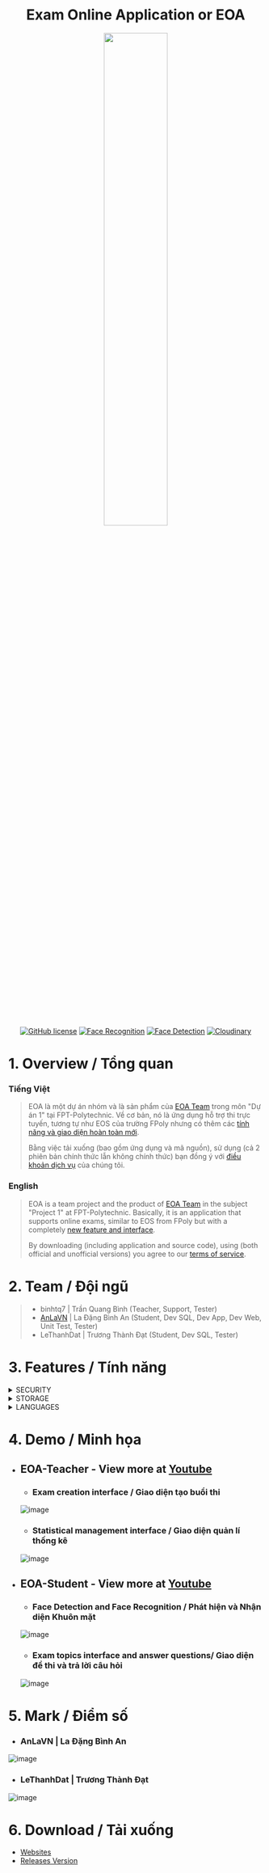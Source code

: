 <h1 align="center">Exam Online Application or EOA</h1>
<p align="center">
  <img src="https://user-images.githubusercontent.com/90229487/212711591-149ef8ba-8797-4619-92a0-3a6f49441d5e.png" width = "50%">
  <br><br>
  <a href="https://www.gnu.org/licenses/gpl-3.0.html"><img src="https://img.shields.io/badge/license-GPL%203.0%20license-green" alt="GitHub license"/></a>
  <a href="https://pypi.org/project/face-recognition/"><img src="https://img.shields.io/badge/Python-Face%20Recognition-blue" alt="Face Recognition"></a>
  <a href="https://opencv.org/releases/"><img src="https://img.shields.io/badge/OpenCV-Face%20Detection-brightgreen" alt="Face Detection"></a>
  <a href="https://cloudinary.com/"><img src="https://img.shields.io/badge/Cloud-Cloudinary-blue" alt="Cloudinary"></a>
</p>



# 1. Overview / Tổng quan
### Tiếng Việt
> EOA là một dự án nhóm và là sản phẩm của [EOA Team](#2-team--đội-ngũ) trong môn "Dự án 1" tại FPT-Polytechnic. Về cơ bản, nó là ứng dụng hỗ trợ thi trực tuyến, tương tự như EOS của trường FPoly nhưng có thêm các [tính năng và giao diện hoàn toàn mới](#3-features--tính-năng). 
>
> Bằng việc tải xuống (bao gồm ứng dụng và mã nguồn), sử dụng (cả 2 phiên bản chính thức lẫn không chính thức) bạn đồng ý với [điều khoản dịch vụ](https://anlavn.github.io/EOA/SERVICE) của chúng tôi.
> 
### English
> EOA is a team project and the product of [EOA Team](#2-team--team) in the subject "Project 1" at FPT-Polytechnic. Basically, it is an application that supports online exams, similar to EOS from FPoly but with a completely [new feature and interface](#3-features--tính-năng).
>
> By downloading (including application and source code), using (both official and unofficial versions) you agree to our [terms of service](https://anlavn.github.io/EOA/SERVICE).



# 2. Team / Đội ngũ
> - binhtq7 | Trần Quang Bình (Teacher, Support, Tester)
> - [AnLaVN](https://github.com/AnLaVN) | La Đặng Bình An (Student, Dev SQL, Dev App, Dev Web, Unit Test, Tester)
> - LeThanhDat | Trương Thành Đạt (Student, Dev SQL, Tester)



# 3. Features / Tính năng
<details>
  <summary>SECURITY</summary>
  <ol>
    <li>
      <details>
        <summary>SHA256</summary>
        <p>
          Sử dụng hàm băm mật mã do Cơ quan An ninh Quốc gia Hoa Kỳ (NSA) thiết kế và xuất bản lần đầu vào năm 2001.<br>
          Using cryptographic hash function designed by the United States National Security Agency (NSA) and first published in 2001.
        </p>
        <img src="https://user-images.githubusercontent.com/90229487/215800756-5dea645e-46d1-4e23-a455-57f6b25aaa2a.png"><br>
      </details>
    </li>
    <li>
      <details>
        <summary>Face Recognition</summary>
        <p>
          Sử dụng thư viện python để nhận dạng khuôn mặt nhằm tăng tính bảo mật và trung thực cho ứng dụng.<br>
          Using python library for facial recognition to increase the security and honesty of the application.
        </p>
        <img src="https://user-images.githubusercontent.com/90229487/215800953-723245c3-26c4-4473-bf42-d9761e471868.png"><br>
      </details>
    </li>
  </ol>
</details>
<details>
  <summary>STORAGE</summary>
  <ol>
    <li>
      <details>
        <summary>Cloudinary</summary>
        <p>
          Sử dụng API đa phương tiện mạnh mẽ nhất của Cloudinary.<br>
          Uing the most powerful multimedia API of Cloudinary.
        </p>
        <img src="https://cloudinary-marketing-res.cloudinary.com/images/w_600,h_115/dpr_2.0/c_scale,w_300,dpr_3.0/f_auto,q_auto/v1638460217/website_2021/cloudinary_logo_blue_0720/cloudinary_logo_blue_0720-png?_i=AA"><br>
      </details>
    </li>
    <li>
      <details>
        <summary>Online Database</summary>
        <p>
          Dành lời cảm ơn to lớn đến cho <a href="https://somee.com/">somee.com</a>, nhà cung cấp dịch vụ miễn phí tuyệt vời nhất tôi từng biết.<br>
          Big thanks to <a href="https://somee.com/">somee.com</a>, the best free service provider I've ever known.
        </p>
        <img src="https://somee.com/images/EfficientHostingSolutionsMain.jpg"><br>
      </details>
    </li>
  </ol>
</details>
<details>
  <summary>LANGUAGES</summary>
  <ol>
    <li>Java (Swing Form)</li>
    <li>Python (Face Recognition)</li>
  </ol>
</details>



# 4. Demo / Minh họa
- ## EOA-Teacher - View more at [Youtube](https://www.youtube.com/watch?v=koQNEXeIKQE)
  
  - ### Exam creation interface / Giao diện tạo buổi thi
  ![image](https://user-images.githubusercontent.com/90229487/224100717-46a48fa2-7fcd-43ff-9cf0-04321f1df15b.png)
  
  - ### Statistical management interface / Giao diện quản lí thống kê
  ![image](https://user-images.githubusercontent.com/90229487/224101304-e86208fd-dca0-4e13-9c32-22850c4c3458.png)


- ## EOA-Student - View more at [Youtube](https://www.youtube.com/watch?v=zhO0LddZhZQ)

  - ### Face Detection and Face Recognition / Phát hiện và Nhận diện Khuôn mặt
  ![image](https://user-images.githubusercontent.com/90229487/224098289-e69cb69f-b167-4a55-8d01-6f6df13a78be.png)
  
  - ### Exam topics interface and answer questions/ Giao diện đề thi và trả lời câu hỏi
  ![image](https://user-images.githubusercontent.com/90229487/224099264-edb43b4f-17a2-4036-8d30-f5fd7ca7de91.png)



# 5. Mark / Điểm số
  - ### AnLaVN | La Đặng Bình An
  ![image](https://user-images.githubusercontent.com/90229487/224369157-bff9dbe2-4d77-403e-82ce-8ce3d1691fb5.png)

  - ### LeThanhDat | Trương Thành Đạt
  ![image](https://user-images.githubusercontent.com/90229487/224111672-17303897-3659-4239-821d-66723d705b07.png)



# 6. Download / Tải xuống
- [Websites](https://eoa.somee.com/)
- [Releases Version](https://github.com/AnLaVN/EOA/releases)
